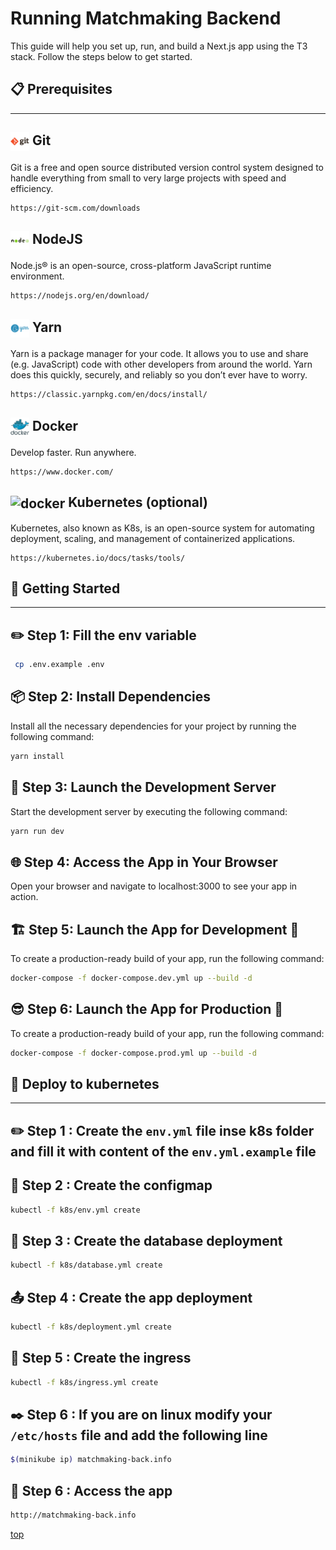 # <h1 id="top">Running Matchmaking Backend</h1>

This guide will help you set up, run, and build a Next.js app using the T3 stack. Follow the steps below to get started.

## 📋 Prerequisites

<hr>

## <img align="center" src="https://raw.githubusercontent.com/devicons/devicon/master/icons/git/git-original-wordmark.svg" alt="git" width="30" height="30"/> Git

Git is a free and open source distributed version control system designed to handle everything from small to very large
projects with speed and efficiency.

```
https://git-scm.com/downloads
```

## <img align="center" src="https://raw.githubusercontent.com/devicons/devicon/master/icons/nodejs/nodejs-original-wordmark.svg" alt="nodejs" width="30" height="30"/> NodeJS

Node.js® is an open-source, cross-platform JavaScript runtime environment.

```
https://nodejs.org/en/download/
```

## <img align="center" src="https://raw.githubusercontent.com/devicons/devicon/master/icons/yarn/yarn-original-wordmark.svg" alt="yarn" width="30" height="30"/> Yarn

Yarn is a package manager for your code. It allows you to use and share (e.g. JavaScript) code with other developers
from around the world. Yarn does this quickly, securely, and reliably so you don’t ever have to worry.

```
https://classic.yarnpkg.com/en/docs/install/
```

## <img align="center" src="https://raw.githubusercontent.com/devicons/devicon/master/icons/docker/docker-original-wordmark.svg" alt="docker" width="30" height="30"/> Docker

Develop faster. Run anywhere.

```
https://www.docker.com/
```

## <img align="center" src="https://www.vectorlogo.zone/logos/kubernetes/kubernetes-icon.svg"  alt="docker" width="30" height="30"/> Kubernetes (optional)

Kubernetes, also known as K8s, is an open-source system for automating deployment, scaling, and management of
containerized applications.

```
https://kubernetes.io/docs/tasks/tools/
```

## 🚀 Getting Started

<hr>

## :pencil2: Step 1: Fill the env variable
```bash
 cp .env.example .env
```

## 📦 Step 2: Install Dependencies

Install all the necessary dependencies for your project by running the following command:

```bash
yarn install
```

## 🚀 Step 3: Launch the Development Server

Start the development server by executing the following command:

```bash
yarn run dev
```

## 🌐 Step 4: Access the App in Your Browser

Open your browser and navigate to localhost:3000 to see your app in action.

## 🏗 Step 5: Launch the App for Development 🐳

To create a production-ready build of your app, run the following command:

```bash
docker-compose -f docker-compose.dev.yml up --build -d
```

## :sunglasses: Step 6: Launch the App for Production 🐳

To create a production-ready build of your app, run the following command:

```bash
docker-compose -f docker-compose.prod.yml up --build -d
```

## 📝 Deploy to kubernetes

<hr>

## :pencil2: Step 1 : Create the `env.yml` file inse k8s folder and fill it with content of the `env.yml.example` file

## :scroll: Step 2 : Create the configmap

```bash
kubectl -f k8s/env.yml create
```

## :minidisc: Step 3 : Create the database deployment

```bash
kubectl -f k8s/database.yml create
```

## :outbox_tray: Step 4 : Create the app deployment

```bash
kubectl -f k8s/deployment.yml create
```

## :robot: Step 5 : Create the ingress

```bash
kubectl -f k8s/ingress.yml create
```

## :black_nib: Step 6 : If you are on linux modify your `/etc/hosts` file and add the following line

```bash
$(minikube ip) matchmaking-back.info
```

## :rocket: Step 6 : Access the app

```bash
http://matchmaking-back.info
```

[top](#top)